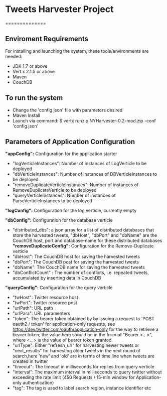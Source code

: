 # Tweets Harvester Project
==============

## Enviroment Requirements ##
For installing and launching the system, these tools/environments are needed:
- JDK 1.7 or above
- Vert.x 2.1.5 or above
- Maven
- CouchDB

## To run the system ##
- Change the 'config.json' file with parameters desired
- Maven Install
- Launch via command: $ vertx runzip NYHarvester-0.2-mod.zip -conf 'config.json'

## Parameters of Application Configuration ##

**"appConfig":** Configuration for the application starter
- "logVerticleInstances": Number of instances of LogVerticle to be deployed
- "dbVerticleInstances": Number of instances of DBVerticleInstances to be deployed
- "removeDuplicateVerticleInstances": Number of instances of RemoveDuplicateVerticle to be deployed
- "queryVerticleInstances": Number of instances of ParseVerticleInstances to be deployed

**"logConfig":** Configuration for the log verticle, currently empty

**"dbConfig":** Configuration for the database verticle
- "distributed_dbs": a json array for a list of distributed databases that store the harvested tweets, "dbHost", "dbPort" and "dbName" are the CouchDB host, port and database-name for these distributed databases 
**"removeDuplicateConfig":** Configuration for the Remove-Duplicate verticle
- "dbHost": The CouchDB host for saving the harvested tweets
- "dbPort": The CouchDB post for saving the harvested tweets
- "dbName": The CouchDB name for saving the harvested tweets
- "dbConflictCount" : The number of conflicts, i.e. repeated tweets, accumulated by inserting data in CouchDB

**"queryConfig":** Configuration for the query verticle
- "twHost": Twitter resource host
- "twPort": Twitter resource post
- "urlPath": URL path
- "urlPara": URL paramenters
- "token": The bearer token obtained by by issuing a request to 'POST oauth2 / token' for application-only requests, see https://dev.twitter.com/oauth/application-only for the way to retrieve a bearer token; the value here should be in the form of "Bearer <...>", where <...> is the value of bearer token granted.
- "urlType": Either "refresh_url" for harvesting newer tweets or "next_results" for harvesting older tweets in the next round of search,here 'new' and 'old' are in terms of time line when tweets are created in twitter
- "timeout": The timeout in milliseconds for replies from query verticle
- "interval": The maximum interval in milliseconds to query twitter without exceeding the rate limit (450 Requests / 15-min window for Application-only authentication)
- "tag": The tag is used to label search region, instance identifier etc  
